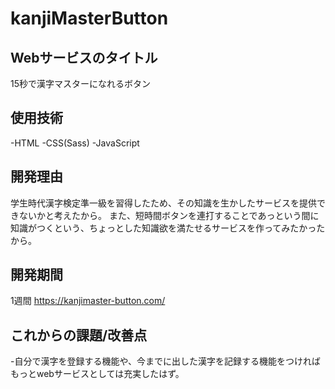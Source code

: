 # kanjiMasterButton

## Webサービスのタイトル
15秒で漢字マスターになれるボタン

## 使用技術
-HTML
-CSS(Sass)
-JavaScript

## 開発理由
学生時代漢字検定準一級を習得したため、その知識を生かしたサービスを提供できないかと考えたから。
また、短時間ボタンを連打することであっという間に知識がつくという、ちょっとした知識欲を満たせるサービスを作ってみたかったから。

## 開発期間
1週間
https://kanjimaster-button.com/

## これからの課題/改善点
-自分で漢字を登録する機能や、今までに出した漢字を記録する機能をつければもっとwebサービスとしては充実したはず。

